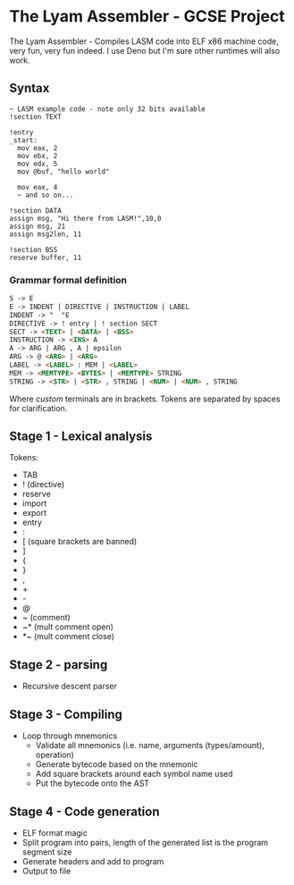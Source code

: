 # The Lyam Assembler - GCSE Project
The Lyam Assembler - Compiles LASM code into ELF x86 machine code, very fun, very fun indeed. I use Deno but I'm sure other runtimes will also work.

## Syntax
```
~ LASM example code - note only 32 bits available
!section TEXT

!entry
_start:
  mov eax, 2
  mov ebx, 2
  mov edx, 5
  mov @buf, "hello world"

  mov eax, 4
  ~ and so on...

!section DATA
assign msg, "Hi there from LASM!",10,0
assign msg, 21
assign msg2len, 11

!section BSS
reserve buffer, 11
```

### Grammar formal definition
```md
S -> E
E -> INDENT | DIRECTIVE | INSTRUCTION | LABEL
INDENT -> "  "E
DIRECTIVE -> ! entry | ! section SECT
SECT -> <TEXT> | <DATA> | <BSS>
INSTRUCTION -> <INS> A
A -> ARG | ARG , A | epsilon
ARG -> @ <ARG> | <ARG>
LABEL -> <LABEL> : MEM | <LABEL>
MEM -> <MEMTYPE> <BYTES> | <MEMTYPE> STRING
STRING -> <STR> | <STR> , STRING | <NUM> | <NUM> , STRING
```

Where _custom_ terminals are in brackets. Tokens are separated by spaces for clarification.

## Stage 1 - Lexical analysis
Tokens:
- TAB
- ! (directive)
- reserve
- import
- export
- entry
- :
- [ (square brackets are banned)
- ]
- {
- }
- ,
- \+
- \-
- @
- ~ (comment)
- ~* (mult comment open)
- *~ (mult comment close)

## Stage 2 - parsing
- Recursive descent parser

## Stage 3 - Compiling
- Loop through mnemonics
  - Validate all mnemonics (i.e. name, arguments (types/amount), operation)
  - Generate bytecode based on the mnemonic
  - Add square brackets around each symbol name used
  - Put the bytecode onto the AST

## Stage 4 - Code generation
- ELF format magic
- Split program into pairs, length of the generated list is the program segment size
- Generate headers and add to program
- Output to file
